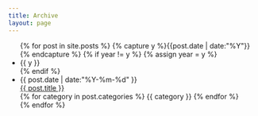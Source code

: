 ```yaml
---
title: Archive
layout: page
---
```


<ul class="listing">
{% for post in site.posts %}
  {% capture y %}{{post.date | date:"%Y"}}{% endcapture %}
  {% if year != y %}
    {% assign year = y %}
    <li class="listing-seperator">{{ y }}</li>
  {% endif %}
  <li class="listing-item">
    <time datetime="{{ post.date | date:"%Y-%m-%d" }}">{{ post.date | date:"%Y-%m-%d" }}</time>
    <div class='post-info'>
      <a href="{{ post.url }}" title="{{ post.title }}">{{ post.title }}</a>
     <!-- Display post categories as tags -->
      <div class="post-tags">
          {% for category in post.categories %}
          <span class="tag">{{ category }}</span>
          {% endfor %}
      </div>
    </div>
  </li>
{% endfor %}
</ul>
